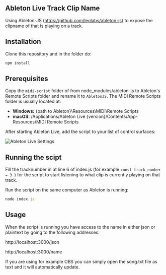 ## Ableton Live Track Clip Name

Using Ableton-JS (https://github.com/leolabs/ableton-js) to expose the clipname of that is playing on a track. 

## Installation
Clone this repository and in the folder do:

```typescript
npm install
```

## Prerequisites

Copy the `midi-script` folder of from node_modules/ableton-js to
Ableton's Remote Scripts folder and rename it to `AbletonJS`. The MIDI Remote Scripts folder is
usually located at:

- **Windows:** {path to Ableton}\Resources\MIDI\Remote Scripts
- **macOS:** /Applications/Ableton Live {version}/Contents/App-Resources/MIDI
  Remote Scripts

After starting Ableton Live, add the script to your list of control surfaces:

![Ableton Live Settings](https://i.imgur.com/a34zJca.png)

## Running the scipt

Fill the tracknumber in at line 6 of index.js (for example ```const track_number = 3 ```) for the script to start listening to what clip is currently playing on that track.

Run the script on the same computer as Ableton is running:

```typescript
node index.js
```

## Usage

When the script is running you have access to the name in either json or plaintext by going to the following addresses:

http://localhost:3000/json

http://localhost:3000/name

If you are using for example OBS you can simply open the song.txt file as text and it will automatically update. 